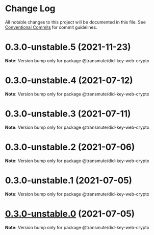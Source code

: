 # Change Log

All notable changes to this project will be documented in this file.
See [Conventional Commits](https://conventionalcommits.org) for commit guidelines.

# 0.3.0-unstable.5 (2021-11-23)

**Note:** Version bump only for package @transmute/did-key-web-crypto





# 0.3.0-unstable.4 (2021-07-12)

**Note:** Version bump only for package @transmute/did-key-web-crypto





# 0.3.0-unstable.3 (2021-07-11)

**Note:** Version bump only for package @transmute/did-key-web-crypto





# 0.3.0-unstable.2 (2021-07-06)

**Note:** Version bump only for package @transmute/did-key-web-crypto





# 0.3.0-unstable.1 (2021-07-05)

**Note:** Version bump only for package @transmute/did-key-web-crypto





# [0.3.0-unstable.0](https://github.com/transmute-industries/did-key.js/compare/v0.2.1-unstable.42...v0.3.0-unstable.0) (2021-07-05)

**Note:** Version bump only for package @transmute/did-key-web-crypto
